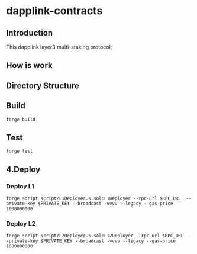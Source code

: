 # dapplink-contracts

## Introduction

This dapplink layer3 multi-staking protocol;


## How is work


## Directory Structure


## Build

```shell
forge build
```

## Test

```shell
forge test
```

## 4.Deploy

### Deploy L1
```
forge script script/L1Deployer.s.sol:L1Deployer --rpc-url $RPC_URL  --private-key $PRIVATE_KEY --broadcast -vvvv --legacy --gas-price 1000000000
```

### Deploy L2
```
forge script script/L2Deployer.s.sol:L12Deployer --rpc-url $RPC_URL  --private-key $PRIVATE_KEY --broadcast -vvvv --legacy --gas-price 1000000000
```
